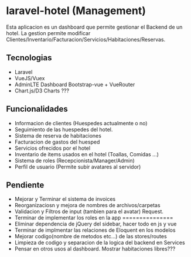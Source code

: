 # laravel-hotel (Management)
Esta aplicacion es un dashboard que permite gestionar el Backend de un hotel. La gestion permite modificar Clientes/Inventario/Facturacion/Servicios/Habitaciones/Reservas.

## Tecnologias
- Laravel
- VueJS/Vuex
- AdminLTE Dashboard Bootstrap-vue + VueRouter
- Chart.js/D3 Charts ???

## Funcionalidades
- Informacion de clientes (Huespedes actualmente o no)
- Seguimiento de las huespedes del hotel.
- Sistema de reserva de habitaciones
- Facturacion de gastos del huesped
- Servicios ofrecidos por el hotel
- Inventario de items usados en el hotel (Toallas, Comidas ...)
- Sistema de roles (Recepcionista/Manager/Admin)
- Perfil de usuario (Permite subir avatares al servidor)

## Pendiente
- Mejorar y Terminar el sistema de invoices
- Reorganizaciosn y mejora de nombres de archivos/carpetas
- Validacion y Filtros de input (tambien para el avatar) Request.
- Terminar de implementar los roles en la app
===============
- Eliminar dependencia de jQuery del sidebar, hacer todo en js y vue
- Terminar de implmentar las relaciones de Eloquent en los modelos
- Mejorar codigo(nombre de metodos etc...) de las stores/routes
- Limpieza de codigo y separacion de la logica del backend en Services
- Pensar en otros usos al dashboard. Mostrar habitaciones libres???